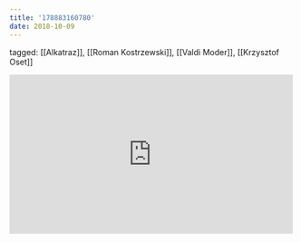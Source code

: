 ```yaml
---
title: '178883160780'
date: 2018-10-09
---
```

tagged: [[Alkatraz]], [[Roman Kostrzewski]], [[Valdi Moder]], [[Krzysztof Oset]]
<iframe allow="accelerometer; autoplay; clipboard-write; encrypted-media; gyroscope; picture-in-picture" allowfullscreen="" frameborder="0" height="281" id="youtube_iframe" src="https://www.youtube.com/embed/kcaIdKyI03s?feature=oembed&amp;enablejsapi=1&amp;origin=https://safe.txmblr.com&amp;wmode=opaque" width="500"></iframe>